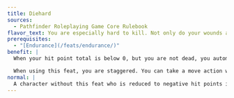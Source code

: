 ```yaml
---
title: Diehard
sources:
  - Pathfinder Roleplaying Game Core Rulebook
flavor_text: You are especially hard to kill. Not only do your wounds automatically stabilize when grievously injured, but you can remain conscious and continue to act even at death's door.
prerequisites:
  - "[Endurance](/feats/endurance/)"
benefit: |
  When your hit point total is below 0, but you are not dead, you automatically stabilize. You do not need to make a Constitution check each round to avoid losing additional hit points. You may choose to act as if you were disabled, rather than dying. You must make this decision as soon as you are reduced to negative hit points (even if it isn't your turn). If you do not choose to act as if you were disabled, you immediately fall unconscious.

  When using this feat, you are staggered. You can take a move action without further injuring yourself, but if you perform any standard action (or any other action deemed as strenuous, including some swift actions, such as casting a quickened spell) you take 1 point of damage after completing the act. If your negative hit points are equal to or greater than your Constitution score, you immediately die.
normal: |
  A character without this feat who is reduced to negative hit points is unconscious and dying.
---
```



